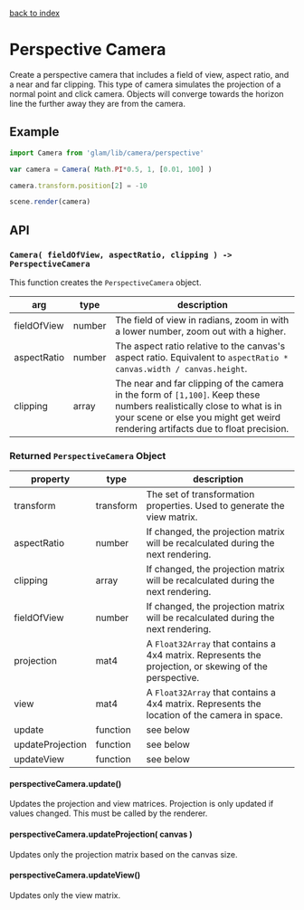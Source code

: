 [back to index](./index.md)
# Perspective Camera
Create a perspective camera that includes a field of view, aspect ratio, and a near and far clipping. This type of camera simulates the projection of a normal point and click camera. Objects will converge towards the horizon line the further away they are from the camera.

## Example
```js
import Camera from 'glam/lib/camera/perspective'

var camera = Camera( Math.PI*0.5, 1, [0.01, 100] )

camera.transform.position[2] = -10

scene.render(camera)
```

## API

### `Camera( fieldOfView, aspectRatio, clipping ) -> PerspectiveCamera`

This function creates the `PerspectiveCamera` object.

| arg         | type   | description |
| ----------- | ------ | ----------- |
| fieldOfView | number | The field of view in radians, zoom in with a lower number, zoom out with a higher. |
| aspectRatio | number | The aspect ratio relative to the canvas's aspect ratio. Equivalent to `aspectRatio * canvas.width / canvas.height`. |
| clipping    | array  | The near and far clipping of the camera in the form of `[1,100]`. Keep these numbers realistically close to what is in your scene or else you might get weird rendering artifacts due to float precision. |


### Returned `PerspectiveCamera` Object

| property         | type       | description |
| ---------------- | ---------- | ----------- |
| transform        | transform  | The set of transformation properties. Used to generate the view matrix. |
| aspectRatio      | number     | If changed, the projection matrix will be recalculated during the next rendering. |
| clipping         | array      | If changed, the projection matrix will be recalculated during the next rendering. |
| fieldOfView      | number     | If changed, the projection matrix will be recalculated during the next rendering. |
| projection       | mat4       | A `Float32Array` that contains a 4x4 matrix. Represents the projection, or skewing of the perspective. |
| view             | mat4       | A `Float32Array` that contains a 4x4 matrix. Represents the location of the camera in space. |
| update           | function   | see below |
| updateProjection | function   | see below |
| updateView       | function   | see below |

#### perspectiveCamera.update()

Updates the projection and view matrices. Projection is only updated if values changed. This must be called by the renderer.

#### perspectiveCamera.updateProjection( canvas )

Updates only the projection matrix based on the canvas size.

#### perspectiveCamera.updateView()

Updates only the view matrix.
